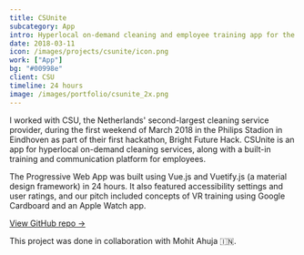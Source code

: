 ```yaml
---
title: CSUnite
subcategory: App
intro: Hyperlocal on-demand cleaning and employee training app for the Netherlands' second-largest cleaning service provider.
date: 2018-03-11
icon: /images/projects/csunite/icon.png
work: ["App"]
bg: "#00998e"
client: CSU
timeline: 24 hours
image: /images/portfolio/csunite_2x.png
---
```


I worked with CSU, the Netherlands' second-largest cleaning service provider, during the first weekend of March 2018 in the Philips Stadion in Eindhoven as part of their first hackathon, Bright Future Hack. CSUnite is an app for hyperlocal on-demand cleaning services, along with a built-in training and communication platform for employees.

The Progressive Web App was built using Vue.js and Vuetify.js (a material design framework) in 24 hours. It also featured accessibility settings and user ratings, and our pitch included concepts of VR training using Google Cardboard and an Apple Watch app.

[View GitHub repo &rarr;](https://github.com/AnandChowdhary/csu)

<div class="three-images">
	<div><img alt="" src="/images/projects/csunite/learn.png"></div>
	<div><img alt="" src="/images/projects/csunite/requests.png"></div>
	<div><img alt="" src="/images/projects/csunite/community.png"></div>
</div>
<div class="three-images">
	<div><img alt="" src="/images/projects/csunite/video.png"></div>
	<div><img alt="" src="/images/projects/csunite/profile.png"></div>
	<div><img alt="" src="/images/projects/csunite/request.png"></div>
</div>
<div class="two-images shadow">
	<div><img alt="" src="/images/projects/csunite/slide-1.png"></div>
	<div><img alt="" src="/images/projects/csunite/slide-2.png"></div>
</div>
<div class="image scale"><img alt="" src="/images/projects/csunite/news.png"></div>

<footer>This project was done in collaboration with Mohit Ahuja 🇮🇳.</footer>